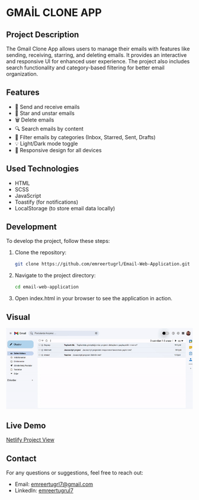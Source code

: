 # GMAİL CLONE APP

## Project Description

The Gmail Clone App allows users to manage their emails with features like sending, receiving, starring, and deleting emails. It provides an interactive and responsive UI for enhanced user experience. The project also includes search functionality and category-based filtering for better email organization.

## Features

- 📧 Send and receive emails
- 🌟 Star and unstar emails
- 🗑️ Delete emails
- 🔍 Search emails by content
- 📂 Filter emails by categories (Inbox, Starred, Sent, Drafts)
- 💡 Light/Dark mode toggle
- 📱 Responsive design for all devices

## Used Technologies

- HTML
- SCSS
- JavaScript
- Toastify (for notifications)
- LocalStorage (to store email data locally)

## Development

To develop the project, follow these steps:

1. Clone the repository:
   ```bash
   git clone https://github.com/emreertugrl/Email-Web-Application.git
   ```
2. Navigate to the project directory:

   ```bash
   cd email-web-application
   ```

3. Open index.html in your browser to see the application in action.

## Visual

<img src="/images/gmail.gif" alt="gmail-app-gif">

## Live Demo

<a href="h">Netlify Project View</a>

## Contact

For any questions or suggestions, feel free to reach out:

- Email: emreertugrl7@gmail.com
- LinkedIn: [emreertugrul7](https://www.linkedin.com/in/emreertugrul7/)
